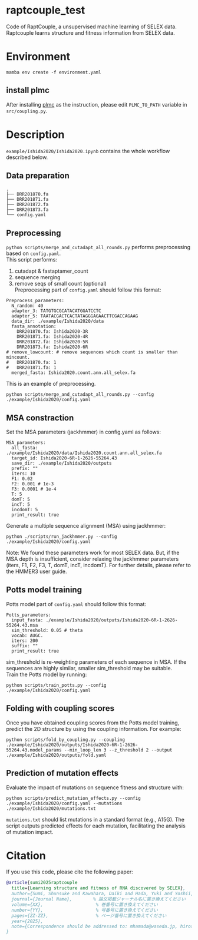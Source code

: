 # raptcouple_test
Code of RaptCouple, a unsupervised machine learning of SELEX data. Raptcouple learns structure and fitness information from SELEX data.

# Environment
```
mamba env create -f environment.yaml
```
## install plmc
After installing [plmc](https://github.com/debbiemarkslab/plmc) as the instruction, please edit `PLMC_TO_PATH` variable in `src/coupling.py`.  


# Description
`example/Ishida2020/Ishida2020.ipynb` contains the whole workflow described below.  
## Data preparation
```
.
├── DRR201870.fa
├── DRR201871.fa
├── DRR201872.fa
├── DRR201873.fa
└── config.yaml

```
## Preprocessing
`python scripts/merge_and_cutadapt_all_rounds.py` performs preprocessing based on `config.yaml`.  
This script performs:  
1. cutadapt & fastaptamer_count  
2. sequence merging  
3. remove seqs of small count (optional)  
Preprocessing part of `config.yaml` should follow this format:   
```
Preprocess_parameters:
  N_random: 40
  adapter_3: TATGTGCGCATACATGGATCCTC
  adapter_5: TAATACGACTCACTATAGGGAGAACTTCGACCAGAAG
  data_dir: ./example/Ishida2020/data
  fasta_annotation:
    DRR201870.fa: Ishida2020-3R
    DRR201871.fa: Ishida2020-4R
    DRR201872.fa: Ishida2020-5R
    DRR201873.fa: Ishida2020-6R
# remove_lowcount: # remove sequences which count is smaller than mincount.
#   DRR201870.fa: 1
#   DRR201871.fa: 1
  merged_fasta: Ishida2020.count.ann.all_selex.fa
```

This is an example of preprocessing.
```
python scripts/merge_and_cutadapt_all_rounds.py --config ./example/Ishida2020/config.yaml
```
## MSA constraction
Set the MSA parameters (jackhmmer) in config.yaml as follows:
```
MSA_parameters:
  all_fasta: ./example/Ishida2020/data/Ishida2020.count.ann.all_selex.fa
  target_id: Ishida2020-6R-1-2626-55264.43
  save_dir: ./example/Ishida2020/outputs
  prefix: ""
  iters: 10
  F1: 0.02
  F2: 0.001 # 1e-3
  F3: 0.0001 # 1e-4
  T: 5
  domT: 5
  incT: 5
  incdomT: 5
  print_result: true
```
Generate a multiple sequence alignment (MSA) using jackhmmer:
```
python ./scripts/run_jackhmmer.py --config ./example/Ishida2020/config.yaml
```
Note: We found these parameters work for most SELEX data. But, if the MSA depth is insufficient, consider relaxing the jackhmmer parameters (iters, F1, F2, F3, T, domT, incT, incdomT). For further details, please refer to the HMMER3 user guide.

## Potts model training
Potts model part of `config.yaml` should follow this format:   
```
Potts_parameters:
  input_fasta: ./example/Ishida2020/outputs/Ishida2020-6R-1-2626-55264.43.msa
  sim_threshold: 0.05 # theta
  vocab: AUGC.
  iters: 200
  suffix: ""
  print_result: true
```
sim_threshold is re-weighting parameters of each sequence in MSA. If the sequences are highly similar, smaller sim_threshold may be suitable.  
Train the Potts model by running:
```
python scripts/train_potts.py --config ./example/Ishida2020/config.yaml
```
## Folding with coupling scores
Once you have obtained coupling scores from the Potts model training, predict the 2D structure by using the coupling information. For example: 
```
python scripts/fold_by_coupling.py --coupling ./example/Ishida2020/outputs/Ishida2020-6R-1-2626-55264.43.model_params --min_loop_len 3 --z_threshold 2 --output ./example/Ishida2020/outputs/fold.yaml
```

## Prediction of mutation effects
Evaluate the impact of mutations on sequence fitness and structure with:  
```
python scripts/predict_mutation_effects.py --config ./example/Ishida2020/config.yaml --mutations ./example/Ishida2020/mutations.txt
```

`mutations.txt` should list mutations in a standard format (e.g., A15G).
The script outputs predicted effects for each mutation, facilitating the analysis of mutation impact.

# Citation
If you use this code, please cite the following paper:

```bibtex
@article{sumi2025raptcouple
  title={Learning structure and fitness of RNA discovered by SELEX},
  author={Sumi, Shunsuke and Kawahara, Daiki and Hada, Yuki and Yoshii, Tatsuyuki and Adachi, Tatsuo and Saito, Hirohide and Hamada, Michiaki},
  journal={Journal Name},        % 論文掲載ジャーナル名に置き換えてください
  volume={XX},                    % 巻番号に置き換えてください
  number={YY},                    % 号番号に置き換えてください
  pages={ZZ-ZZ},                  % ページ番号に置き換えてください
  year={2025},
  note={Correspondence should be addressed to: mhamada@waseda.jp, hirosaito@iqb.u-tokyo.ac.jp}
}